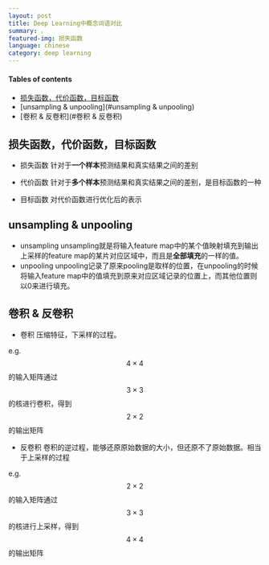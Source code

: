 ```yaml
---
layout: post
title: Deep Learning中概念词语对比
summary: 。
featured-img: 损失函数
language: chinese 
category: deep learning
---
```


#### Tables of contents
- [损失函数，代价函数，目标函数](#损失函数，代价函数，目标函数)
- [unsampling & unpooling](#unsampling & unpooling)
- [卷积 & 反卷积](#卷积 & 反卷积)
<a name='损失函数，代价函数，目标函数'/>

## 损失函数，代价函数，目标函数

- 损失函数
针对于**一个样本**预测结果和真实结果之间的差别

- 代价函数
针对于**多个样本**预测结果和真实结果之间的差别，是目标函数的一种

- 目标函数
对代价函数进行优化后的表示

<a name='unsampling & unpooling'/>
 
## unsampling & unpooling
- unsampling
unsampling就是将输入feature map中的某个值映射填充到输出上采样的feature map的某片对应区域中，而且是**全部填充**的一样的值。
- unpooling
unpooling记录了原来pooling是取样的位置，在unpooling的时候将输入feature map中的值填充到原来对应区域记录的位置上，而其他位置则以0来进行填充。

<a name='卷积 & 反卷积'/>

## 卷积 & 反卷积
- 卷积
压缩特征，下采样的过程。

e.g. $$4\times 4$$的输入矩阵通过$$3\times 3$$的核进行卷积，得到$$2\times 2$$的输出矩阵

- 反卷积
卷积的逆过程，能够还原原始数据的大小，但还原不了原始数据。相当于上采样的过程

e.g. $$2\times 2$$的输入矩阵通过$$3\times 3$$的核进行上采样，得到$$4\times 4$$的输出矩阵

